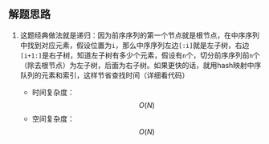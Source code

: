 ## 解题思路

1. 这题经典做法就是递归：因为前序序列的第一个节点就是根节点，在中序序列中找到对应元素，假设位置为`i`，那么中序序列左边`[:i]`就是左子树，右边`[i+1:]`是右子树，知道左子树有多少个元素，假设有`n`个，切分前序序列前`n`个（除去根节点）为左子树，后面为右子树。如果更快的话，就用hash映射中序队列的元素和索引，这样节省查找时间（详细看代码）

    + 时间复杂度：$$O(N)$$
    + 空间复杂度：$$O(N)$$
